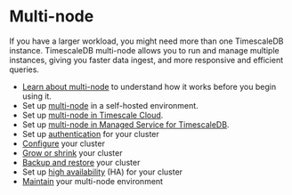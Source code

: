 # Multi-node
If you have a larger workload, you might need more than one TimescaleDB
instance. TimescaleDB multi-node allows you to run and manage multiple instances,
giving you faster data ingest, and more responsive and efficient queries.

*   [Learn about multi-node][about-multi-node] to understand how it works before you begin using it.
*   Set up [multi-node][setup-selfhosted] in a self-hosted environment.
*   Set up [multi-node in Timescale Cloud][setup-cloud].
*   Set up [multi-node in Managed Service for TimescaleDB][setup-mst].
*   Set up [authentication][multi-node-auth] for your cluster
*   [Configure][multi-node-config] your cluster
*   [Grow or shrink][multi-node-grow-shrink] your cluster
*   [Backup and restore][multi-node-backup] your cluster
*   Set up [high availability][multi-node-ha] (HA) for your cluster
*   [Maintain][multi-node-maintenance] your multi-node environment


[about-multi-node]: /how-to-guides/multi-node-setup/about-multinode
[setup-selfhosted]: /how-to-guides/multi-node-setup/multinode-setup
[setup-cloud]: /cloud/:currentVersion:/forge-multi-node/
[setup-mst]: /mst/:currentVersion:/cloud-multi-node/
[multi-node-auth]: /how-to-guides/multi-node-setup/multinode-auth
[multi-node-config]: /how-to-guides/multi-node-setup/multinode-config
[multi-node-grow-shrink]: /how-to-guides/multi-node-setup/multinode-grow-shrink
[multi-node-backup]: /how-to-guides/multi-node-setup/multinode-backup
[multi-node-ha]: /how-to-guides/multi-node-setup/multinode-ha
[multi-node-maintenance]: /how-to-guides/multi-node-setup/multinode-maintenance
